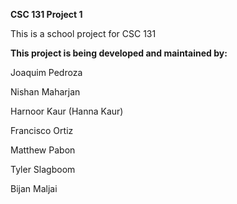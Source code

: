 **CSC 131 Project 1**

This is a school project for CSC 131

**This project is being developed and maintained by:**

Joaquim Pedroza

Nishan Maharjan

Harnoor Kaur (Hanna Kaur)

Francisco Ortiz

Matthew Pabon

Tyler Slagboom

Bijan Maljai

